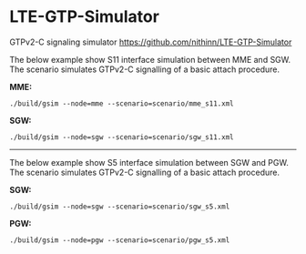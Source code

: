 # LTE-GTP-Simulator
GTPv2-C signaling simulator
https://github.com/nithinn/LTE-GTP-Simulator




The below example show S11 interface simulation between MME and SGW. The scenario simulates GTPv2-C signalling of a basic attach procedure.

**MME:**
```
./build/gsim --node=mme --scenario=scenario/mme_s11.xml
```


**SGW:**
```
./build/gsim --node=sgw --scenario=scenario/sgw_s11.xml
```
-------------------------------------------------------------------------------
The below example show S5 interface simulation between SGW and PGW. The scenario simulates GTPv2-C signalling of a basic attach procedure.

**SGW:**
```
./build/gsim --node=sgw --scenario=scenario/sgw_s5.xml
```

**PGW:**
```
./build/gsim --node=pgw --scenario=scenario/pgw_s5.xml
```
